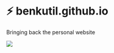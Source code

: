 # :zap: benkutil.github.io

Bringing back the personal website

![](http://i.giphy.com/13USqh5fJ2XnIk.gif)
